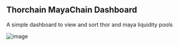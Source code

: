 ## Thorchain MayaChain Dashboard

A simple dashboard to view and sort thor and maya liquidity pools

![image](https://github.com/user-attachments/assets/5868cc27-3ce9-4d2c-b8c1-7712f118e554)


